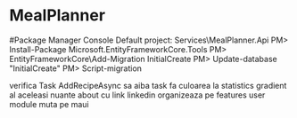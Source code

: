 # MealPlanner

#Package Manager Console
Default project: Services\MealPlanner.Api
PM> Install-Package Microsoft.EntityFrameworkCore.Tools
PM> EntityFrameworkCore\Add-Migration InitialCreate
PM> Update-database "InitialCreate"
PM> Script-migration






verifica  Task AddRecipeAsync sa aiba task
fa culoarea la statistics gradient al aceleasi nuante
about cu link linkedin
organizeaza pe features
user module
muta pe maui
